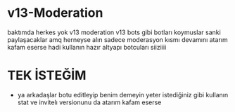 # v13-Moderation
baktımda herkes yok v13 moderation v13 bots gibi botları koymuslar sanki paylaşacaklar amq herneyse alın sadece moderasyon kısmı devamını atarım kafam eserse hadi kullanın hazır altyapı botcuları siiziiii 

# TEK İSTEĞİM 
- ya arkadaşlar botu editleyip benim demeyin yeter istediğiniz gibi kullanın stat ve invitelı versionunu da atarım kafam eserse 

